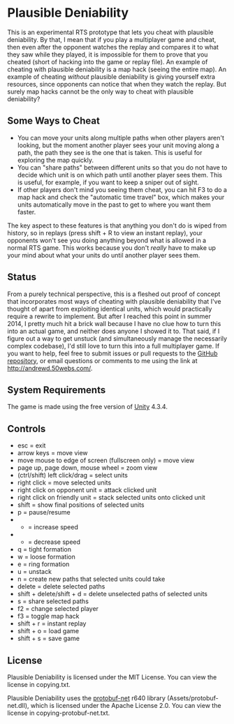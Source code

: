Plausible Deniability
=====================

This is an experimental RTS prototype that lets you cheat with plausible deniability. By that, I mean that if you play a multiplayer game and cheat, then even after the opponent watches the replay and compares it to what they saw while they played, it is impossible for them to prove that you cheated (short of hacking into the game or replay file). An example of cheating with plausible deniability is a map hack (seeing the entire map). An example of cheating *without* plausible deniability is giving yourself extra resources, since opponents can notice that when they watch the replay. But surely map hacks cannot be the only way to cheat with plausible deniability?

Some Ways to Cheat
------------------
- You can move your units along multiple paths when other players aren't looking, but the moment another player sees your unit moving along a path, the path they see is the one that is taken. This is useful for exploring the map quickly.
- You can "share paths" between different units so that you do not have to decide which unit is on which path until another player sees them. This is useful, for example, if you want to keep a sniper out of sight.
- If other players don't mind you seeing them cheat, you can hit F3 to do a map hack and check the "automatic time travel" box, which makes your units automatically move in the past to get to where you want them faster.

The key aspect to these features is that anything you don't do is wiped from history, so in replays (press shift + R to view an instant replay), your opponents won't see you doing anything beyond what is allowed in a normal RTS game. This works because you don't *really* have to make up your mind about what your units do until another player sees them.

Status
------
From a purely technical perspective, this is a fleshed out proof of concept that incorporates most ways of cheating with plausible deniability that I've thought of apart from exploiting identical units, which would practically require a rewrite to implement. But after I reached this point in summer 2014, I pretty much hit a brick wall because I have no clue how to turn this into an actual game, and neither does anyone I showed it to. That said, if I figure out a way to get unstuck (and simultaneously manage the necessarily complex codebase), I'd still love to turn this into a full multiplayer game. If you want to help, feel free to submit issues or pull requests to the [GitHub repository](https://github.com/ad510/plausible-deniability), or email questions or comments to me using the link at http://andrewd.50webs.com/.

System Requirements
-------------------
The game is made using the free version of [Unity](https://unity3d.com/) 4.3.4.

Controls
--------
- esc = exit
- arrow keys = move view
- move mouse to edge of screen (fullscreen only) = move view
- page up, page down, mouse wheel = zoom view
- (ctrl/shift) left click/drag = select units
- right click = move selected units
- right click on opponent unit = attack clicked unit
- right click on friendly unit = stack selected units onto clicked unit
- shift = show final positions of selected units
- p = pause/resume
- + = increase speed
- - = decrease speed
- q = tight formation
- w = loose formation
- e = ring formation
- u = unstack
- n = create new paths that selected units could take
- delete = delete selected paths
- shift + delete/shift + d = delete unselected paths of selected units
- s = share selected paths
- f2 = change selected player
- f3 = toggle map hack
- shift + r = instant replay
- shift + o = load game
- shift + s = save game

License
-------
Plausible Deniability is licensed under the MIT License. You can view the license in copying.txt.

Plausible Deniability uses the [protobuf-net](https://code.google.com/p/protobuf-net/) r640 library (Assets/protobuf-net.dll), which is licensed under the Apache License 2.0. You can view the license in copying-protobuf-net.txt.
